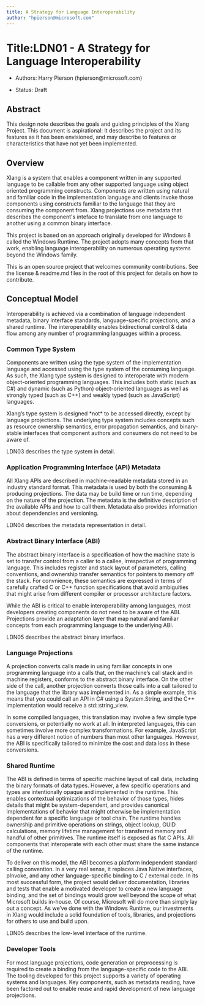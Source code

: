 ```yaml
---
title: A Strategy for Language Interoperability
author: "hpierson@microsoft.com"
---
```


Title: ​LDN01 - A Strategy for Language Interoperability
=======================================================

-   Authors: Harry Pierson (hpierson\@microsoft.com)

-   Status: Draft

Abstract
--------

This design note describes the goals and guiding principles of the Xlang Project. This document is aspirational: It describes the project and its features as it has been envisioned, and may describe to features or characteristics that have not yet been implemented.

Overview
--------

Xlang is a system that enables a component written in any supported language to be
callable from any other supported language using object oriented programming constructs. 
Components are written using natural and familiar code in the implementation language and 
clients invoke those components using constructs familiar to the language that they are 
consuming the component from. Xlang projections use metadata that describes the component's 
inteface to translate from one language to another using a common binary interface. 

This project is based on an approach originally developed for Windows 8 
called the Windows Runtime. The project adopts many concepts from that work, 
enabling language interoperability on numerous operating systems beyond the Windows family.

This is an open source project that welcomes community contributions. See the
license & readme.md files in the root of this project for details on how to contribute.

Conceptual Model
----------------

Interoperability is achieved via a combination of language independent metadata, 
binary interface standards, language-specific projections, and a shared runtime.
The interoperability enables bidirectional control & data flow among any number 
of programming languages within a process.

### Common Type System

Components are written using the type system of the implementation
language and accessed using the type system of the consuming language. As such,
the Xlang type system is designed to interoperate with modern object-oriented
programming languages. This includes both static (such as C\#) and dynamic (such
as Python) object-oriented languages as well as strongly typed (such as C++) and
weakly typed (such as JavaScript) languages. 

Xlang’s type system is designed \*not\* to be accessed directly, except by 
language projections. The underlying type system includes concepts such as
resource ownership semantics, error propagation semantics, and binary-stable
interfaces that component authors and consumers do not need to be aware of.

LDN03 describes the type system in detail.

### Application Programming Interface (API) Metadata

All Xlang APIs are described in machine-readable metadata stored in an
industry standard format. This metadata is used by both the consuming &
producing projections. The data may be build time or run time, depending
on the nature of the projection. The metadata is the definitive description
of the available APIs and how to call them. Metadata also provides information 
about dependencies and versioning.

LDN04 describes the metadata representation in detail.

### Abstract Binary Interface (ABI)

The abstract binary interface is a specification of how the machine state is set 
to transfer control from a caller to a callee, irrespective of programming language. 
This includes register and stack layout of parameters, calling conventions, and 
ownership transfer semantics for pointers to memory off the stack. For convnience, 
these semantics are expressed in terms of carefully crafted C or C++ function 
specifications that avoid ambiguities that might arise from different compiler 
or processor architecture factors.

While the ABI is critical to enable interoperability among languages, most 
developers creating components do not need to be aware of the ABI. Projections 
provide an adaptation layer that map natural and familiar concepts from each 
programming language to the underlying ABI.

LDN05 describes the abstract binary interface.

### Language Projections

A projection converts calls made in using familiar concepts in one programming
language into a calls that, on the machine’s call stack and in machine
registers, conforms to the abstract binary interface. On the other side of the
call, another projection converts those calls into a call tailored to the
language that the library was implemented in. As a simple example, this means
that you could call an API in C\# using a System.String, and the C++
implementation would receive a std::string_view.

In some compiled languages, this translation may involve a few simple type
conversions, or potentially no work at all. In interpreted languages, this can
sometimes involve more complex transformations. For example, JavaScript has a very
different notion of numbers than most other languages. However, the ABI is
specifically tailored to minimize the cost and data loss in these conversions.

### Shared Runtime

The ABI is defined in terms of specific machine layout of call data,
including the binary formats of data types. However, a few specific operations
and types are intentionally opaque and implemented in the runtime. This enables
contextual optimizations of the behavior of those types, hides details that
might be system-dependent, and provides canonical implementations of behavior
that might otherwise be implementation dependent for a specific language or
tool chain. The runtime handles ownership and primitive operations on strings, 
object lookup, GUID calculations, memory lifetime management for transferred
memory and handful of other primitives. The runtime itself is exposed as
flat C APIs. All components that interoperate with each other must share the 
same instance of the runtime.

To deliver on this model, the ABI becomes a platform independent standard
calling convention. In a very real sense, it replaces Java Native interfaces,
pInvoke, and any other language-specific binding to C / external code. In its
most successful form, the project would deliver documentation, libraries and
tests that enable a motivated developer to create a new language binding, and
the set of bindings would grow well beyond the scope of what Microsoft builds
in-house. Of course, Microsoft will do more than simply lay out a concept. As
we’ve done with the Windows Runtime, our investments in Xlang would include
a solid foundation of tools, libraries, and projections for others to use and
build upon.

LDN05 describes the low-level interface of the runtime.

### Developer Tools

For most language projections, code generation or preprocessing is required to 
create a binding from the language-specific code to the ABI. The tooling developed
for this project supports a variety of operating systems and languages. Key 
components, such as metadata reading, have been factored out to enable reuse and
rapid development of new language projections.
